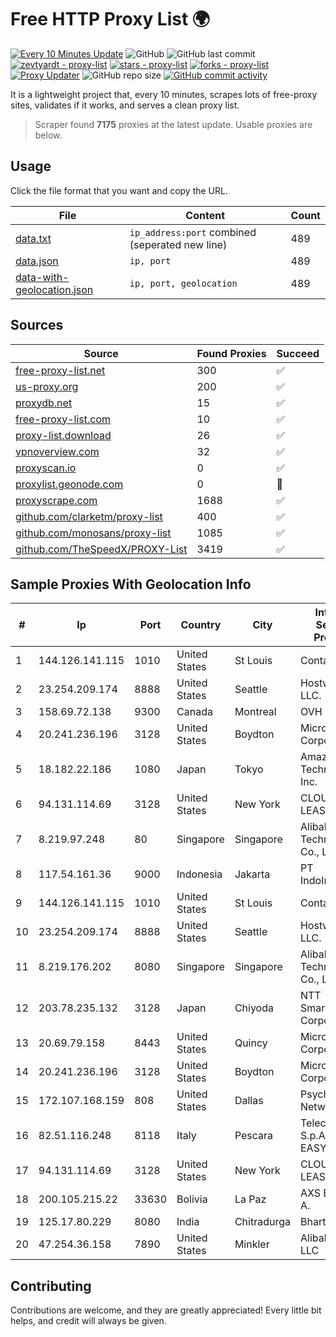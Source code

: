 
# Free HTTP Proxy List 🌍

[![Every 10 Minutes Update](https://github.com/mertguvencli/http-proxy-list/actions/workflows/main.yml/badge.svg?branch=main)](https://github.com/mertguvencli/http-proxy-list/actions/workflows/main.yml)
![GitHub](https://img.shields.io/github/license/mertguvencli/http-proxy-list)
![GitHub last commit](https://img.shields.io/github/last-commit/mertguvencli/http-proxy-list)
[![zevtyardt - proxy-list](https://img.shields.io/static/v1?label=zevtyardt&message=proxy-list&color=blue&logo=github)](https://github.com/zevtyardt/proxy-list "Go to GitHub repo")
[![stars - proxy-list](https://img.shields.io/github/stars/zevtyardt/proxy-list?style=social)](https://github.com/zevtyardt/proxy-list)
[![forks - proxy-list](https://img.shields.io/github/forks/zevtyardt/proxy-list?style=social)](https://github.com/zevtyardt/proxy-list)
[![Proxy Updater](https://github.com/zevtyardt/proxy-list/workflows/Proxy%20Updater/badge.svg)](https://github.com/zevtyardt/proxy-list/actions?query=workflow:"Proxy+Updater")
![GitHub repo size](https://img.shields.io/github/repo-size/zevtyardt/proxy-list)
[![GitHub commit activity](https://img.shields.io/github/commit-activity/m/zevtyardt/proxy-list?logo=commits)](https://github.com/zevtyardt/proxy-list/commits/main)

It is a lightweight project that, every 10 minutes, scrapes lots of free-proxy sites, validates if it works, and serves a clean proxy list.

> Scraper found **7175** proxies at the latest update. Usable proxies are below.

## Usage

Click the file format that you want and copy the URL.

|File|Content|Count|
|----|-------|-----|
|[data.txt](https://raw.githubusercontent.com/mertguvencli/http-proxy-list/main/proxy-list/data.txt)|`ip_address:port` combined (seperated new line)|489|
|[data.json](https://raw.githubusercontent.com/mertguvencli/http-proxy-list/main/proxy-list/data.json)|`ip, port`|489|
|[data-with-geolocation.json](https://raw.githubusercontent.com/mertguvencli/http-proxy-list/main/proxy-list/data-with-geolocation.json)|`ip, port, geolocation`|489|

## Sources

|Source|Found Proxies|Succeed|
|------|-------------|-------|
|[free-proxy-list.net](https://free-proxy-list.net)|300|✅|
|[us-proxy.org](https://www.us-proxy.org)|200|✅|
|[proxydb.net](http://proxydb.net)|15|✅|
|[free-proxy-list.com](https://free-proxy-list.com/?page=&port=&type%5B%5D=http&type%5B%5D=https&up_time=0&search=Search)|10|✅|
|[proxy-list.download](https://www.proxy-list.download/HTTP)|26|✅|
|[vpnoverview.com](https://vpnoverview.com/privacy/anonymous-browsing/free-proxy-servers)|32|✅|
|[proxyscan.io](https://www.proxyscan.io)|0|✅|
|[proxylist.geonode.com](https://proxylist.geonode.com/api/proxy-list?limit=300&page=1&sort_by=lastChecked&sort_type=desc&protocols=http,https)|0|🚫|
|[proxyscrape.com](https://api.proxyscrape.com/v2/?request=displayproxies&protocol=http&timeout=10000&country=all&ssl=all&anonymity=all)|1688|✅|
|[github.com/clarketm/proxy-list](https://raw.githubusercontent.com/clarketm/proxy-list/master/proxy-list-raw.txt)|400|✅|
|[github.com/monosans/proxy-list](https://raw.githubusercontent.com/monosans/proxy-list/main/proxies/http.txt)|1085|✅|
|[github.com/TheSpeedX/PROXY-List](https://raw.githubusercontent.com/TheSpeedX/PROXY-List/master/http.txt)|3419|✅|


## Sample Proxies With Geolocation Info

|#|Ip|Port|Country|City|Internet Service Provider|
|-|--|----|-------|----|-------------------------|
|1|144.126.141.115|1010|United States|St Louis|Contabo Inc.|
|2|23.254.209.174|8888|United States|Seattle|Hostwinds LLC.|
|3|158.69.72.138|9300|Canada|Montreal|OVH SAS|
|4|20.241.236.196|3128|United States|Boydton|Microsoft Corporation|
|5|18.182.22.186|1080|Japan|Tokyo|Amazon Technologies Inc.|
|6|94.131.114.69|3128|United States|New York|CLOUD LEASE Ltd|
|7|8.219.97.248|80|Singapore|Singapore|Alibaba (US) Technology Co., Ltd.|
|8|117.54.161.36|9000|Indonesia|Jakarta|PT IndoInternet|
|9|144.126.141.115|1010|United States|St Louis|Contabo Inc.|
|10|23.254.209.174|8888|United States|Seattle|Hostwinds LLC.|
|11|8.219.176.202|8080|Singapore|Singapore|Alibaba (US) Technology Co., Ltd.|
|12|203.78.235.132|3128|Japan|Chiyoda|NTT SmartConnect Corporation|
|13|20.69.79.158|8443|United States|Quincy|Microsoft Corporation|
|14|20.241.236.196|3128|United States|Boydton|Microsoft Corporation|
|15|172.107.168.159|808|United States|Dallas|Psychz Networks|
|16|82.51.116.248|8118|Italy|Pescara|Telecom Italia S.p.A. TIN EASY LITE|
|17|94.131.114.69|3128|United States|New York|CLOUD LEASE Ltd|
|18|200.105.215.22|33630|Bolivia|La Paz|AXS Bolivia S. A.|
|19|125.17.80.229|8080|India|Chitradurga|Bharti Airtel|
|20|47.254.36.158|7890|United States|Minkler|Alibaba.com LLC|



## Contributing

Contributions are welcome, and they are greatly appreciated! Every
little bit helps, and credit will always be given.

